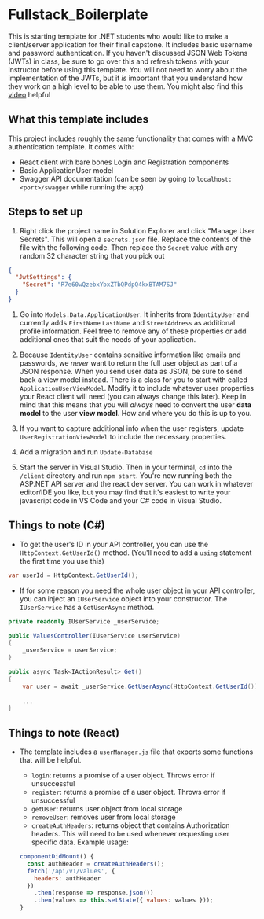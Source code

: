 # Fullstack_Boilerplate

This is starting template for .NET students who would like to make a client/server application for their final capstone. It includes basic username and password authentication. If you haven't discussed JSON Web Tokens (JWTs) in class, be sure to go over this and refresh tokens with your instructor before using this template. You will not need to worry about the implementation of the JWTs, but it _is_ important that you understand how they work on a high level to be able to use them. You might also find this [video](https://www.youtube.com/watch?v=7Q17ubqLfaM) helpful


## What this template includes

This project includes roughly the same functionality that comes with a MVC authentication template. It comes with:

- React client with bare bones Login and Registration components
- Basic ApplicationUser model
- Swagger API documentation (can be seen by going to `localhost:<port>/swagger` while running the app)

## Steps to set up

1. Right click the project name in Solution Explorer and click "Manage User Secrets". This will open a `secrets.json` file. Replace the contents of the file with the following code. Then replace the `Secret` value with any random 32 character string that you pick out 
  ```json
  {
    "JwtSettings": {
      "Secret": "R7e60wQzebxYbxZTbQPdpQ4kxBTAM7SJ"
    }
  }
  ```

1. Go into `Models.Data.ApplicationUser`. It inherits from `IdentityUser` and currently adds `FirstName` `LastName` and `StreetAddress` as additional profile information. Feel free to remove any of these properties or add additional ones that suit the needs of your application.

1. Because `IdentityUser` contains sensitive information like emails and passwords, we _never_ want to return the full user object as part of a JSON response. When you send user data as JSON, be sure to send back a view model instead. There is a class for you to start with called `ApplicationUserViewModel`. Modify it to include whatever user properties your React client will need (you can always change this later). Keep in mind that this means that you will _always_ need to convert the user **data model** to the user **view model**. How and where you do this is up to you.

1. If you want to capture additional info when the user registers, update `UserRegistrationViewModel` to include the necessary properties.

1. Add a migration and run `Update-Database`

1. Start the server in Visual Studio. Then in your terminal, `cd` into the `/client` directory and run `npm start`. You're now running both the ASP.NET API server and the react dev server. You can work in whatever editor/IDE you like, but you may find that it's easiest to write your javascript code in VS Code and your C# code in Visual Studio.

## Things to note (C#)

- To get the user's ID in your API controller, you can use the `HttpContext.GetUserId()` method. (You'll need to add a `using` statement the first time you use this)

```csharp
var userId = HttpContext.GetUserId();
```

- If for some reason you need the whole user object in your API controller, you can inject an `IUserService` object into your constructor. The `IUserService` has a `GetUserAsync` method.

```csharp
private readonly IUserService _userService;

public ValuesController(IUserService userService)
{
    _userService = userService;
}

public async Task<IActionResult> Get()
{
    var user = await _userService.GetUserAsync(HttpContext.GetUserId());
    
    ...
}
```

## Things to note (React)

- The template includes a `userManager.js` file that exports some functions that will be helpful.
  - `login`: returns a promise of a user object. Throws error if unsuccessful
  - `register`: returns a promise of a user object. Throws error if unsuccessful
  - `getUser`: returns user object from local storage
  - `removeUser`: removes user from local storage
  - `createAuthHeaders`: returns object that contains Authorization headers. This will need to be used whenever requesting user specific data. Example usage:
  
  ```js
  componentDidMount() {
    const authHeader = createAuthHeaders();
    fetch('/api/v1/values', {
      headers: authHeader
    })
      .then(response => response.json())
      .then(values => this.setState({ values: values }));
  }
  ```
